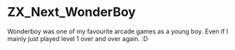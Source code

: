 # ZX_Next_WonderBoy
 Wonderboy was one of my favourite arcade games as a young boy. Even if I mainly just played level 1 over and over again.  :D
